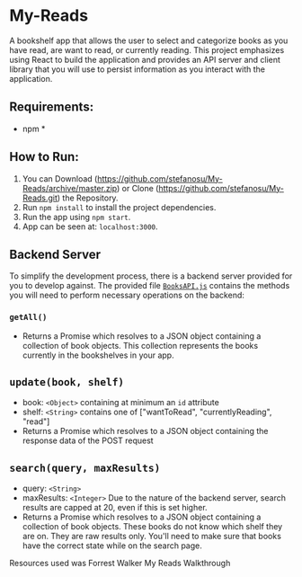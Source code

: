 # My-Reads

A bookshelf app that allows the user to select and categorize books as you have read, are want to read, or currently reading. This project emphasizes using React to build the application and provides an API server and client library that you will use to persist information as you interact with the application.

## Requirements:
* npm *

## How to Run:

1. You can Download (https://github.com/stefanosu/My-Reads/archive/master.zip) or Clone (https://github.com/stefanosu/My-Reads.git) the Repository.
2. Run `npm install` to install the project dependencies.
3. Run the app using `npm start`.
4. App can be seen at: `localhost:3000`. 

## Backend Server

To simplify the development process, there is a backend server provided for you to develop against. The provided file [`BooksAPI.js`](src/Utils/BooksAPI.js) contains the methods you will need to perform necessary operations on the backend:

### `getAll()`
* Returns a Promise which resolves to a JSON object containing a collection of book objects. This collection represents the books currently in the bookshelves in your app.


## `update(book, shelf)`
* book: `<Object>` containing at minimum an `id` attribute
* shelf: `<String>` contains one of ["wantToRead", "currentlyReading", "read"]  
* Returns a Promise which resolves to a JSON object containing the response data of the POST request

## `search(query, maxResults)`
* query: `<String>`
* maxResults: `<Integer>` Due to the nature of the backend server, search results are capped at 20, even if this is set higher.
* Returns a Promise which resolves to a JSON object containing a collection of book objects. These books do not know which shelf they are on. They are raw results only. You'll need to make sure that books have the correct state while on the search page.

 Resources used was Forrest Walker My Reads Walkthrough

